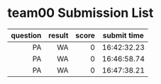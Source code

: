 # team00 Submission List
question | result | score | submit time
----:|----:|-----:|----- 
PA | WA | 0 | 16:42:32.23 
PA | WA | 0 | 16:46:58.74 
PA | WA | 0 | 16:47:38.21 
